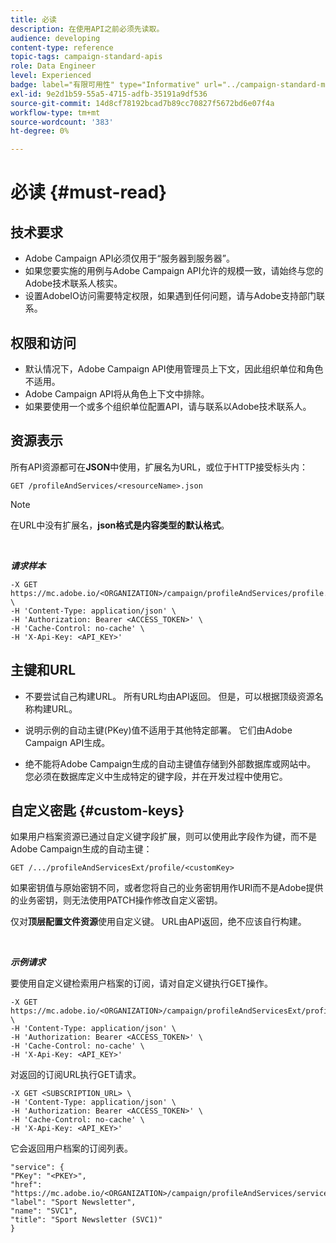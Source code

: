 ```yaml
---
title: 必读
description: 在使用API之前必须先读取。
audience: developing
content-type: reference
topic-tags: campaign-standard-apis
role: Data Engineer
level: Experienced
badge: label="有限可用性" type="Informative" url="../campaign-standard-migration-home.md" tooltip="仅限于Campaign Standard已迁移的用户"
exl-id: 9e2d1b59-55a5-4715-adfb-35191a9df536
source-git-commit: 14d8cf78192bcad7b89cc70827f5672bd6e07f4a
workflow-type: tm+mt
source-wordcount: '383'
ht-degree: 0%

---
```


# 必读 {#must-read}

## 技术要求

* Adobe Campaign API必须仅用于“服务器到服务器”。
* 如果您要实施的用例与Adobe Campaign API允许的规模一致，请始终与您的Adobe技术联系人核实。
* 设置AdobeIO访问需要特定权限，如果遇到任何问题，请与Adobe支持部门联系。

## 权限和访问

* 默认情况下，Adobe Campaign API使用管理员上下文，因此组织单位和角色不适用。
* Adobe Campaign API将从角色上下文中排除。
* 如果要使用一个或多个组织单位配置API，请与联系以Adobe技术联系人。

## 资源表示

所有API资源都可在&#x200B;**JSON**&#x200B;中使用，扩展名为URL，或位于HTTP接受标头内：

`GET /profileAndServices/<resourceName>.json`

>[!NOTE]
>
>在URL中没有扩展名，**json格式是内容类型的默认格式**。

<br/>

***请求样本***

```
-X GET https://mc.adobe.io/<ORGANIZATION>/campaign/profileAndServices/profile.json \
-H 'Content-Type: application/json' \
-H 'Authorization: Bearer <ACCESS_TOKEN>' \
-H 'Cache-Control: no-cache' \
-H 'X-Api-Key: <API_KEY>'
```

## 主键和URL

* 不要尝试自己构建URL。 所有URL均由API返回。 但是，可以根据顶级资源名称构建URL。

* 说明示例的自动主键(PKey)值不适用于其他特定部署。 它们由Adobe Campaign API生成。

* 绝不能将Adobe Campaign生成的自动主键值存储到外部数据库或网站中。 您必须在数据库定义中生成特定的键字段，并在开发过程中使用它。

## 自定义密匙 {#custom-keys}

如果用户档案资源已通过自定义键字段扩展，则可以使用此字段作为键，而不是Adobe Campaign生成的自动主键：

`GET /.../profileAndServicesExt/profile/<customKey>`

如果密钥值与原始密钥不同，或者您将自己的业务密钥用作URI而不是Adobe提供的业务密钥，则无法使用PATCH操作修改自定义密钥。

仅对&#x200B;**顶层配置文件资源**&#x200B;使用自定义键。 URL由API返回，绝不应该自行构建。

<br/>

***示例请求***

要使用自定义键检索用户档案的订阅，请对自定义键执行GET操作。

```
-X GET https://mc.adobe.io/<ORGANIZATION>/campaign/profileAndServicesExt/profile/<customKey> \
-H 'Content-Type: application/json' \
-H 'Authorization: Bearer <ACCESS_TOKEN>' \
-H 'Cache-Control: no-cache' \
-H 'X-Api-Key: <API_KEY>'
```

对返回的订阅URL执行GET请求。

```
-X GET <SUBSCRIPTION_URL> \
-H 'Content-Type: application/json' \
-H 'Authorization: Bearer <ACCESS_TOKEN>' \
-H 'Cache-Control: no-cache' \
-H 'X-Api-Key: <API_KEY>'
```

它会返回用户档案的订阅列表。

```
"service": {
"PKey": "<PKEY>",
"href": "https://mc.adobe.io/<ORGANIZATION>/campaign/profileAndServices/service/<PKEY>",
"label": "Sport Newsletter",
"name": "SVC1",
"title": "Sport Newsletter (SVC1)"
}
```
